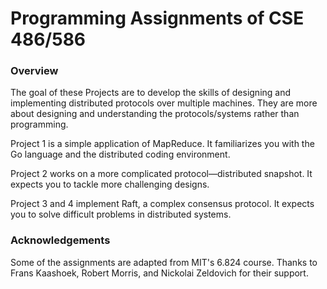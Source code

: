 # Programming Assignments of CSE 486/586

### Overview

The goal of these Projects are to develop the skills of designing and implementing distributed protocols over multiple machines. 
They are more about designing and understanding the protocols/systems rather than programming.

Project 1 is a simple application of MapReduce. It familiarizes you with the Go language and the distributed coding environment. 

Project 2 works on a more complicated protocol—distributed snapshot. It expects you to tackle more challenging designs. 

Project 3 and 4 implement Raft, a complex consensus protocol. It expects you to solve difficult problems in distributed systems.



### Acknowledgements
<p>Some of the assignments are adapted from MIT's 6.824 course. Thanks to Frans Kaashoek, Robert Morris, and Nickolai Zeldovich for their support.</p>
